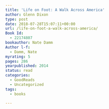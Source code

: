 ```yaml
---
title: 'Life on Foot: A Walk Across America'
author: Glenn Dixon
type: post
date: 2018-07-28T15:07:11+00:00
url: /life-on-foot-a-walk-across-america/
Book Id:
  - 22174807
bookauthor: Nate Damm
Author l-f:
  - Damm, Nate
myrating: 5
pages: 286
yearpublished: 2014
status: read
categories:
  - GoodReads
  - Uncategorized
tags:
  - books

---
```

